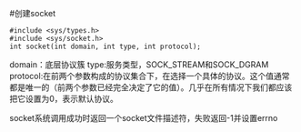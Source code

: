 #创建socket

    #include <sys/types.h>
    #include <sys/socket.h>
    int socket(int domain, int type, int protocol);
    

domain：底层协议簇
type:服务类型，SOCK_STREAM和SOCK_DGRAM
protocol:在前两个参数构成的协议集合下，在选择一个具体的协议。这个值通常都是唯一的（前两个参数已经完全决定了它的值）。几乎在所有情况下我们都应该把它设置为0，表示默认协议。

socket系统调用成功时返回一个socket文件描述符，失败返回-1并设置errno
